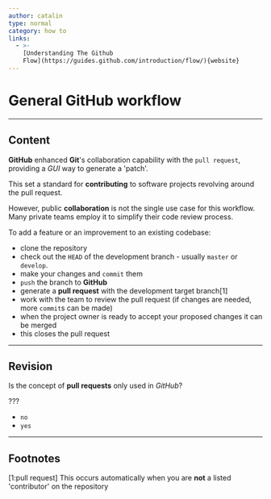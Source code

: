 ```yaml
---
author: catalin
type: normal
category: how to
links:
  - >-
    [Understanding The Github
    Flow](https://guides.github.com/introduction/flow/){website}
---
```


# General **GitHub** workflow


---

## Content

**GitHub** enhanced **Git**'s collaboration capability with the `pull request`, providing a *GUI* way to generate a 'patch'.

This set a standard for **contributing** to software projects revolving around the pull request. 

However, public **collaboration** is not the single use case for this workflow. Many private teams employ it to simplify their code review process.

 To add a feature or an improvement to an existing codebase:

- clone the repository
- check out the `HEAD` of the development branch - usually `master` or `develop`.
- make your changes and  `commit` them
- `push` the branch to **GitHub**
- generate a **pull request** with the development target branch[1]
- work with the team to review the pull request (if changes are needed, more `commit`s can be made)
- when the project owner is ready to accept your proposed changes it can be merged
- this closes the pull request 


---

## Revision

Is the concept of **pull requests** only used in *GitHub*?

???

- `no`
- `yes`


---

## Footnotes

[1:pull request] This occurs automatically when you are **not** a listed 'contributor' on the repository
 
